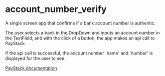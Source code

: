 # account_number_verify

A single screen app that confirms if a bank account number is authentic.

The user selects a bank in the DropDown and inputs an account number in the TextField,
and with the click of a button, the app makes an api call to PayStack.

If the api call is successful, the account number 'name' and 'number' is displayed
for the user to see.

[PayStack documentation](https://paystack.com/docs/)
